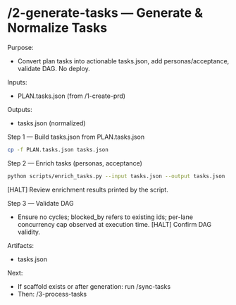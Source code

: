 # /2-generate-tasks — Generate & Normalize Tasks

Purpose:
- Convert plan tasks into actionable tasks.json, add personas/acceptance, validate DAG. No deploy.

Inputs:
- PLAN.tasks.json (from /1-create-prd)

Outputs:
- tasks.json (normalized)

Step 1 — Build tasks.json from PLAN.tasks.json
```bash
cp -f PLAN.tasks.json tasks.json
```

Step 2 — Enrich tasks (personas, acceptance)
```bash
python scripts/enrich_tasks.py --input tasks.json --output tasks.json
```
[HALT] Review enrichment results printed by the script.

Step 3 — Validate DAG
- Ensure no cycles; blocked_by refers to existing ids; per-lane concurrency cap observed at execution time.
[HALT] Confirm DAG validity.

Artifacts:
- tasks.json

Next:
- If scaffold exists or after generation: run /sync-tasks
- Then: /3-process-tasks